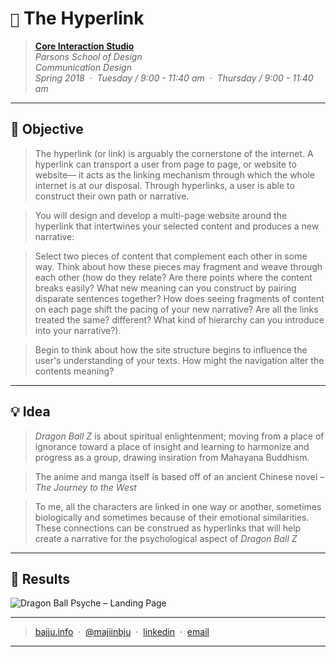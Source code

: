 # `📖` The Hyperlink
> **[Core Interaction Studio](https://github.com/majiinbju/core-interaction-studio-2018)**<br>
> *Parsons School of Design<br>
> Communication Design<br>
> Spring 2018 &nbsp;&middot;&nbsp;
> Tuesday / 9:00 - 11:40 am &nbsp;&middot;&nbsp;
> Thursday / 9:00 - 11:40 am*
---
## 🎯 Objective
> The hyperlink (or link) is arguably the cornerstone of the internet. A hyperlink can transport a user from page to page, or website to website— it acts as the linking mechanism through which the whole internet is at our disposal. Through hyperlinks, a user is able to construct their own path or narrative.

> You will design and develop a multi-page website around the hyperlink that intertwines your selected content and produces a new narrative:

> Select two pieces of content that complement each other in some way. Think about how these pieces may fragment and weave through each other (how do they relate? Are there points where the content breaks easily? What new meaning can you construct by pairing disparate sentences together? How does seeing fragments of content on each page shift the pacing of your new narrative? Are all the links treated the same? different? What kind of hierarchy can you introduce into your narrative?).

> Begin to think about how the site structure begins to influence the user's understanding of your texts. How might the navigation alter the contents meaning?  
---
## 💡 Idea
> *Dragon Ball Z* is about spiritual enlightenment; moving from a place of ignorance toward a place of insight and learning to harmonize and progress as a group, drawing insiration from Mahayana Buddhism.

> The anime and manga itself is based off of an ancient Chinese novel – *The Journey to the West*

> To me, all the characters are linked in one way or another, sometimes biologically and sometimes because of their emotional similarities. These connections can be construed as hyperlinks that will help create a narrative for the psychological aspect of *Dragon Ball Z*
---
## 🧪 Results

![Dragon Ball Psyche – Landing Page](img/)

---
> [bajju.info](https://www.bajju.info) &nbsp;&middot;&nbsp;
> [@majiinbju](https://github.com/majiinbju) &nbsp;&middot;&nbsp;
> [linkedin](https://www.linkedin.com/in/vivek-bajaj-4a8035152/) &nbsp;&middot;&nbsp;
> [email](mailto:hi@vivekbajaj.design)
---
